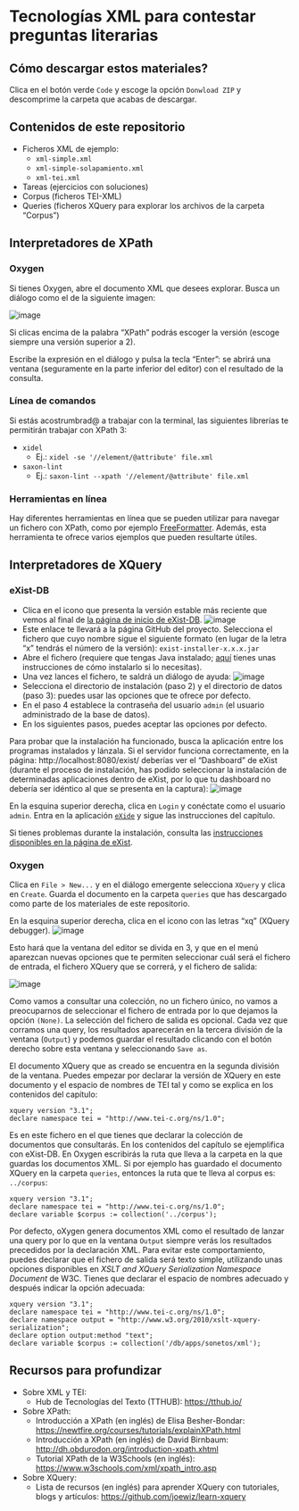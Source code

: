 # Tecnologías XML para contestar preguntas literarias

## Cómo descargar estos materiales?
Clica en el botón verde `Code` y escoge la opción `Donwload ZIP` y descomprime la carpeta que acabas de descargar.

## Contenidos de este repositorio
- Ficheros XML de ejemplo: 
  - `xml-simple.xml`
  - `xml-simple-solapamiento.xml`
  - `xml-tei.xml`
- Tareas (ejercicios con soluciones)
- Corpus (ficheros TEI-XML)
- Queries (ficheros XQuery para explorar los archivos de la carpeta “Corpus”)

## Interpretadores de XPath

### Oxygen

Si tienes Oxygen, abre el documento XML que desees explorar. Busca un diálogo como el de la siguiente imagen:

![image](https://user-images.githubusercontent.com/8516387/190921549-359a7e6d-ad4d-4147-94c4-509bbf567ef9.png)

Si clicas encima de la palabra “XPath” podrás escoger la versión (escoge siempre una versión superior a 2). 

Escribe la expresión en el diálogo y pulsa la tecla “Enter”: se abrirá una ventana (seguramente en la parte inferior del editor) con el resultado de la consulta.

### Línea de comandos
Si estás acostrumbrad@ a trabajar con la terminal, las siguientes librerías te permitirán trabajar con XPath 3:
- `xidel`
  - Ej.: `xidel -se '//element/@attribute' file.xml`
- `saxon-lint`
  - Ej.: `saxon-lint --xpath '//element/@attribute' file.xml`
  
### Herramientas en línea

Hay diferentes herramientas en línea que se pueden utilizar para navegar un fichero con XPath, como por ejemplo [FreeFormatter](https://www.freeformatter.com/xpath-tester.html). Además, esta herramienta te ofrece varios ejemplos que pueden resultarte útiles.

## Interpretadores de XQuery

### eXist-DB
- Clica en el icono que presenta la versión estable más reciente que vemos al final de [la página de inicio de eXist-DB](http://exist-db.org/exist/apps/homepage/index.html).
![image](https://user-images.githubusercontent.com/8516387/194758926-dccc8cb0-c4d5-4462-9316-fae4aef11f04.png)
- Este enlace te llevará a la página GitHub del proyecto. Selecciona el fichero que cuyo nombre sigue el siguiente formato (en lugar de la letra “x” tendrás el número de la versión): `exist-installer-x.x.x.jar`
- Abre el fichero (requiere que tengas Java instalado; [aquí](https://www.java.com/en/download/help/download_options.html) tienes unas instrucciones de cómo instalarlo si lo necesitas).
- Una vez lances el fichero, te saldrá un diálogo de ayuda:
![image](https://user-images.githubusercontent.com/8516387/194759256-bc19e219-a5ee-48d4-84c1-7a0ad62d61b8.png)
- Selecciona el directorio de instalación (paso 2) y el directorio de datos (paso 3): puedes usar las opciones que te ofrece por defecto.
- En el paso 4 establece la contraseña del usuario `admin` (el usuario administrado de la base de datos).
- En los siguientes pasos, puedes aceptar las opciones por defecto.

Para probar que la instalación ha funcionado, busca la aplicación entre los programas instalados y lánzala. Si el servidor funciona correctamente, en la página: http://localhost:8080/exist/ deberías ver el “Dashboard” de eXist (durante el proceso de instalación, has podido seleccionar la instalación de determinadas aplicaciones dentro de eXist, por lo que tu dashboard no debería ser idéntico al que se presenta en la captura):
![image](https://user-images.githubusercontent.com/8516387/194759736-39f6bb49-71ff-4ff4-9c72-8d5168176aa8.png)

En la esquina superior derecha, clica en `Login` y conéctate como el usuario `admin`. Entra en la aplicación [`eXide`](http://localhost:8080/exist/apps/eXide/index.html) y sigue las instrucciones del capítulo.

Si tienes problemas durante la instalación, consulta las [instrucciones disponibles en la página de eXist](https://exist-db.org/exist/apps/doc/basic-installation).

### Oxygen
Clica en `File > New...` y en el diálogo emergente selecciona `XQuery` y clica en `Create`. Guarda el documento en la carpeta `queries` que has descargado como parte de los materiales de este repositorio.

En la esquina superior derecha, clica en el icono con las letras “xq” (XQuery debugger).
![image](https://user-images.githubusercontent.com/8516387/194758664-85013f85-fb55-48ea-b34b-6cf041da367c.png)


Esto hará que la ventana del editor se divida en 3, y que en el menú aparezcan nuevas opciones que te permiten seleccionar cuál será el fichero de entrada, el fichero XQuery que se correrá, y el fichero de salida:

![image](https://user-images.githubusercontent.com/8516387/194758014-ac1148e1-1cb3-4d7c-bc98-fc358fb3bc73.png)

Como vamos a consultar una colección, no un fichero único, no vamos a preocuparnos de seleccionar el fichero de entrada por lo que dejamos la opción `(None)`. La selección del fichero de salida es opcional. Cada vez que corramos una query, los resultados aparecerán en la tercera división de la ventana (`Output`) y podemos guardar el resultado clicando con el botón derecho sobre esta ventana y seleccionando `Save as`.

El documento XQuery que as creado se encuentra en la segunda división de la ventana. Puedes empezar por declarar la versión de XQuery en este documento y el espacio de nombres de TEI tal y como se explica en los contenidos del capítulo:

```
xquery version "3.1";
declare namespace tei = "http://www.tei-c.org/ns/1.0";
```

Es en este fichero en el que tienes que declarar la colección de documentos que consultarás. En los contenidos del capítulo se ejemplifica con eXist-DB. En Oxygen escribirás la ruta que lleva a la carpeta en la que guardas los documentos XML. Si por ejemplo has guardado el documento XQuery en la carpeta `queries`, entonces la ruta que te lleva al corpus es: `../corpus`:
```
xquery version "3.1";
declare namespace tei = "http://www.tei-c.org/ns/1.0";
declare variable $corpus := collection('../corpus');
```
Por defecto, oXygen genera documentos XML como el resultado de lanzar una query por lo que en la ventana `Output` siempre verás los resultados precedidos por la declaración XML. Para evitar este comportamiento, puedes declarar que el fichero de salida será texto simple, utilizando unas opciones disponibles en _XSLT and XQuery Serialization Namespace Document_ de W3C. Tienes que declarar el espacio de nombres adecuado y después indicar la opción adecuada:
```
xquery version "3.1";
declare namespace tei = "http://www.tei-c.org/ns/1.0";
declare namespace output = "http://www.w3.org/2010/xslt-xquery-serialization"; 
declare option output:method "text"; 
declare variable $corpus := collection('/db/apps/sonetos/xml');
```
  
## Recursos para profundizar
- Sobre XML y TEI:
  - Hub de Tecnologías del Texto (TTHUB): https://tthub.io/ 
- Sobre XPath:
  - Introducción a XPath (en inglés) de Elisa Besher-Bondar: https://newtfire.org/courses/tutorials/explainXPath.html 
  - Introducción a XPath (en inglés) de David Birnbaum: http://dh.obdurodon.org/introduction-xpath.xhtml 
  - Tutorial XPath de la W3Schools (en inglés): https://www.w3schools.com/xml/xpath_intro.asp 
- Sobre XQuery:
  - Lista de recursos (en inglés) para aprender XQuery con tutoriales, blogs y artículos: https://github.com/joewiz/learn-xquery 

